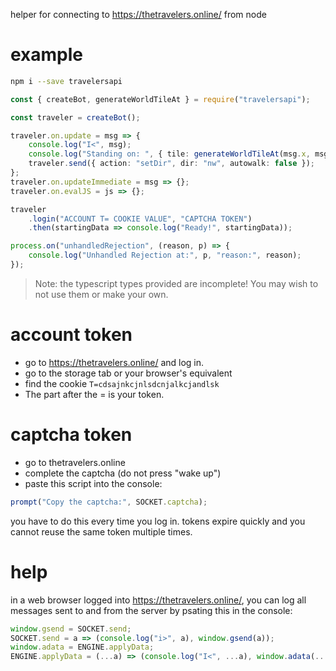 helper for connecting to https://thetravelers.online/ from node

# example

```bash
npm i --save travelersapi
```

```ts
const { createBot, generateWorldTileAt } = require("travelersapi");

const traveler = createBot();

traveler.on.update = msg => {
    console.log("I<", msg);
    console.log("Standing on: ", { tile: generateWorldTileAt(msg.x, msg.y) });
    traveler.send({ action: "setDir", dir: "nw", autowalk: false });
};
traveler.on.updateImmediate = msg => {};
traveler.on.evalJS = js => {};

traveler
    .login("ACCOUNT T= COOKIE VALUE", "CAPTCHA TOKEN")
    .then(startingData => console.log("Ready!", startingData));

process.on("unhandledRejection", (reason, p) => {
    console.log("Unhandled Rejection at:", p, "reason:", reason);
});
```

> Note: the typescript types provided are incomplete! You may wish to not use them or make your own.

# account token

- go to https://thetravelers.online/ and log in.
- go to the storage tab or your browser's equivalent
- find the cookie `T=cdsajnkcjnlsdcnjalkcjandlsk`
- The part after the = is your token.

# captcha token

- go to thetravelers.online
- complete the captcha (do not press "wake up")
- paste this script into the console:

```js
prompt("Copy the captcha:", SOCKET.captcha);
```

you have to do this every time you log in. tokens expire quickly and you cannot reuse the same token multiple times.

# help

in a web browser logged into https://thetravelers.online/, you can log all messages sent to and from the server by psating this in the console:

```js
window.gsend = SOCKET.send;
SOCKET.send = a => (console.log("i>", a), window.gsend(a));
window.adata = ENGINE.applyData;
ENGINE.applyData = (...a) => (console.log("I<", ...a), window.adata(...a));
```
